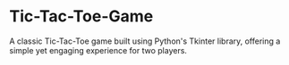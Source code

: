 # Tic-Tac-Toe-Game
A classic Tic-Tac-Toe game built using Python's Tkinter library, offering a simple yet engaging experience for two players.
